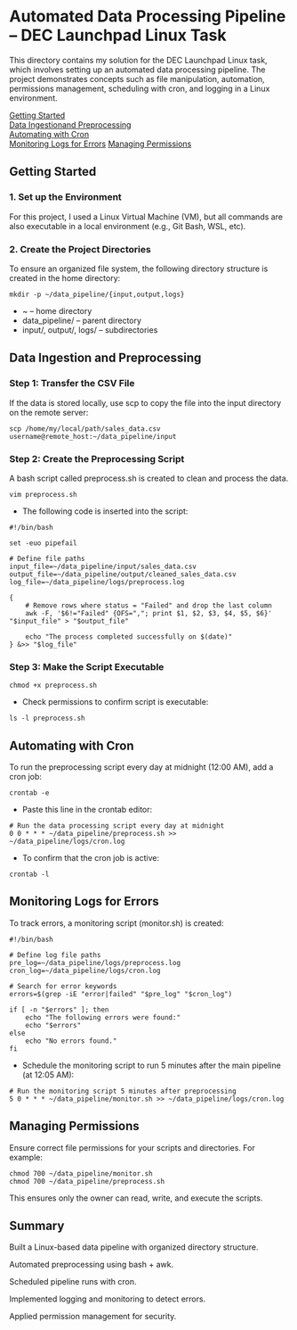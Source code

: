 # Automated Data Processing Pipeline – DEC Launchpad Linux Task
This directory contains my solution for the DEC Launchpad Linux task, which involves setting up an automated data processing pipeline.
The project demonstrates concepts such as file manipulation, automation, permissions management, scheduling with cron, and logging in a Linux environment.

[Getting Started](#Getting-started)  
[Data Ingestionand Preprocessing](#Data-Ingestion-and-Preprocessing)  
[Automating with Cron](#Automating-with-Cron)  
[Monitoring Logs for  Errors](#Monitoring-logs-for-Errors)
[Managing Permissions](#Managing-Permissions)

## Getting Started
### 1. Set up the Environment

For this project, I used a Linux Virtual Machine (VM), but all commands are also executable in a local environment (e.g., Git Bash, WSL, etc).

### 2. Create the Project Directories

To ensure an organized file system, the following directory structure is created in the home directory:

```shell
mkdir -p ~/data_pipeline/{input,output,logs}
```

- ~ – home directory
- data_pipeline/ – parent directory
- input/, output/, logs/ – subdirectories  
  
## Data Ingestion and Preprocessing
### Step 1: Transfer the CSV File

If the data is stored locally, use scp to copy the file into the input directory on the remote server:
```shell
scp /home/my/local/path/sales_data.csv username@remote_host:~/data_pipeline/input
```
### Step 2: Create the Preprocessing Script

A bash script called preprocess.sh is created to clean and process the data.
```shell
vim preprocess.sh
```
- The following code is inserted into the script:

```shell
#!/bin/bash

set -euo pipefail

# Define file paths
input_file=~/data_pipeline/input/sales_data.csv
output_file=~/data_pipeline/output/cleaned_sales_data.csv
log_file=~/data_pipeline/logs/preprocess.log

{
    # Remove rows where status = "Failed" and drop the last column
    awk -F, '$6!="Failed" {OFS=","; print $1, $2, $3, $4, $5, $6}' "$input_file" > "$output_file"

    echo "The process completed successfully on $(date)"
} &>> "$log_file"
```
### Step 3: Make the Script Executable
```shell
chmod +x preprocess.sh
```
  - Check permissions to confirm script is executable:
```shell
ls -l preprocess.sh
```

## Automating with Cron

To run the preprocessing script every day at midnight (12:00 AM), add a cron job:
```shell
crontab -e
```
- Paste this line in the crontab editor:
```shell
# Run the data processing script every day at midnight
0 0 * * * ~/data_pipeline/preprocess.sh >> ~/data_pipeline/logs/cron.log
```

- To confirm that the  cron job is active:
```shell
crontab -l
```

## Monitoring Logs for Errors

To track errors, a monitoring script (monitor.sh) is created:
```shell
#!/bin/bash

# Define log file paths
pre_log=~/data_pipeline/logs/preprocess.log
cron_log=~/data_pipeline/logs/cron.log

# Search for error keywords
errors=$(grep -iE "error|failed" "$pre_log" "$cron_log")

if [ -n "$errors" ]; then
    echo "The following errors were found:"
    echo "$errors"
else
    echo "No errors found."
fi
```

- Schedule the monitoring script to run 5 minutes after the main pipeline (at 12:05 AM):
```shell
# Run the monitoring script 5 minutes after preprocessing
5 0 * * * ~/data_pipeline/monitor.sh >> ~/data_pipeline/logs/cron.log
```

## Managing Permissions

Ensure correct file permissions for your scripts and directories. For example:
```shell
chmod 700 ~/data_pipeline/monitor.sh
chmod 700 ~/data_pipeline/preprocess.sh
```

This ensures only the owner can read, write, and execute the scripts.

## Summary

Built a Linux-based data pipeline with organized directory structure.

Automated preprocessing using bash + awk.

Scheduled pipeline runs with cron.

Implemented logging and monitoring to detect errors.

Applied permission management for security.




